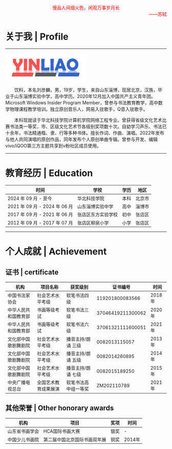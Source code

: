 <div align=center><font color="red">慢品人间烟火色，闲观万事岁月长</font></div>

<div align=right><font color="red">——苏轼</font></div>

# 关于我 | Profile
----------------------------------
<img src="1.png" width = "50%" />

&emsp;&emsp;饮料，本名刘彦麟，男，19岁，学生，来自山东淄博，现居北京，汉族，毕业于山东淄博实验中学，高中学历。2020年12月加入中国共产主义青年团。Microsoft Windows Insider Program Member，曾参与书法教育教学，高中数学物理课程教学培训。独立原创音乐人，网易入驻歌手，Q音入驻歌手。

&emsp;&emsp;本科现就读于华北科技学院计算机学院网络工程专业。曾获得省级文化艺术比赛书法类一等奖，市、区级文化艺术节各级别奖项数十次。自幼学习声乐、书法已十余年，书法精通楷、隶、行等多种书体。擅长作词、作曲、演唱。2022年发布与他人共同演唱的原创作品，同年发布个人原创单曲专辑。曾参与开发、编辑vivo/iQOO第三方主题共享到v粉社区成员使用。

----------------------------------
# 教育经历 | Education

**时间** | **学校** | **学历** | **地区**  
--- | --- | --- | ---
2024 年 09 月 - 至今 | 华北科技学院 | 本科 | 北京市
2021 年 09 月 - 2024 年 06 月 | 山东淄博实验中学 | 高中 | 淄博市
2017 年 09 月 - 2021 年 06 月 | 张店区东方实验学校 | 初中 | 张店区
2012 年 09 月 - 2017 年 07 月 | 张店区柳泉小学 | 小学 | 张店区

----------------------------------
# 个人成就 | Achievement

## 证书 | certificate

**机构** | **项目名称** | **获奖级别** | **证书编号** | **时间**  
--- | --- | --- | --- | ---
中国书法家协会 | 社会艺术水平考级 | 软笔书法四级 | 119201800083566 | 2018年
中华人民共和国教育部 | 书画等级考试 | 软笔书法三级 | 37046419211300062 | 2020年
中华人民共和国教育部 | 书画等级考试 | 软笔书法六级 | 37061321111600051 | 2021年
文化部中国歌剧舞剧院 | 社会艺术水平考级 | 播音主持/朗诵 三级 | 0082013115057 | 2013年
文化部中国歌剧舞剧院 | 社会艺术水平考级 | 播音主持/朗诵 五级 | 0082014260895 | 2014年
文化部中国歌剧舞剧院 | 社会艺术水平考级 | 播音主持/朗诵 七级 | 0082015189250 | 2015年
中央广播电视总台 | 全国艺术教育成果展演 | 软笔书法高中组一等奖 | ZM202110789 | 2021年

## 其他荣誉 | Other honorary awards

**机构** | **项目** | **奖项** | **时间**
--- | --- | --- | ---
山东省书画学会 | HCA国际书画大赛 | 银奖 | -
中国少儿书画院 | 第二届中国北京国际书画双年展 | 铜奖 | 2014年

